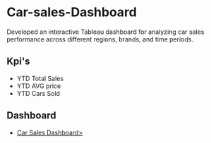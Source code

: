 # Car-sales-Dashboard
Developed an interactive Tableau dashboard for analyzing car sales performance across different regions, brands, and time periods.

## Kpi's
-  YTD Total Sales
-  YTD AVG price
-  YTD Cars Sold
  ## Dashboard
 - <a href="https://github.com/Jayasree200/Car-sales-Dashboard/blob/main/CARSALES%20DASHBOARD.twb">Car Sales Dashboard></a>
